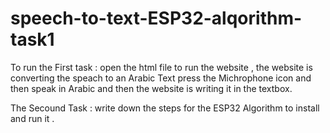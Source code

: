 # speech-to-text-ESP32-alqorithm-task1
To run the First task : 
open the html file to run the website , the website is converting the speach to an Arabic Text 
press the Michrophone icon and then speak in Arabic and then the website is writing it in the textbox. 

The Secound Task : 
write down the steps for the ESP32 Algorithm to install and run it . 
